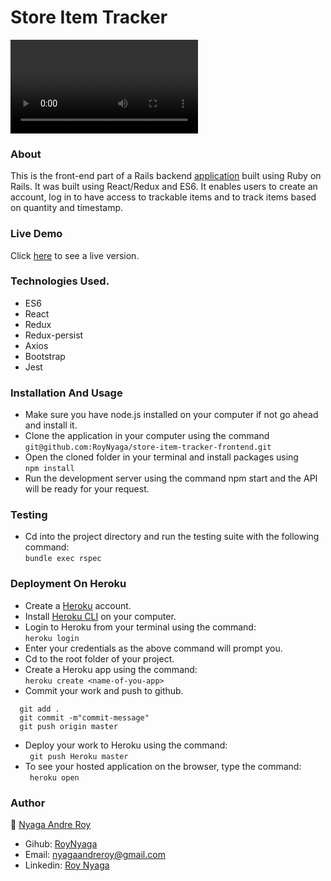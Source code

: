 # Store Item Tracker

<video controls autoplay>
  <source src="https://res.cloudinary.com/it-s-tech/video/upload/v1586198645/store-item-tracker_afbtar.mp4" type="video/mp4">
</video>

### About
This is the front-end part of a Rails backend [application](https://github.com/RoyNyaga/microverse-store-items-tracking) built using Ruby on Rails. It was built using React/Redux and ES6. It enables users to create an account, log in to have access to trackable items and to track items based on quantity and timestamp.

### Live Demo
Click [here](https://store-item-tracker-frontend.herokuapp.com/) to see a live version.

### Technologies Used.
* ES6
* React
* Redux
* Redux-persist
* Axios
* Bootstrap
* Jest

### Installation And Usage
* Make sure you have node.js installed on your computer if not go ahead and install it.
* Clone the application in your computer using the command <br>
```git@github.com:RoyNyaga/store-item-tracker-frontend.git```
* Open the cloned folder in your terminal and install packages using <br>
```npm install```
* Run the development server using the command npm start and the API will be ready for your request.

### Testing
* Cd into the project directory and run the testing suite with the following command: <br>
```bundle exec rspec```

### Deployment On Heroku
* Create a [Heroku](https://dashboard.heroku.com/) account.
* Install [Heroku CLI](https://dashboard.heroku.com/) on your computer.
* Login to Heroku from your terminal using the command: <br>
  ```heroku login```
* Enter your credentials as the above command will prompt you.
* Cd to the root folder of your project.
* Create a Heroku app using the command: <br> 
  ```heroku create <name-of-you-app> ```
* Commit your work and push to github. <br> 
```
  git add .
  git commit -m"commit-message"
  git push origin master
```
* Deploy your work to Heroku using the command: <br>
``` git push Heroku master```
* To see your hosted application on the browser, type the command: <br>
``` heroku open```

### Author
:bust_in_silhouette: [Nyaga Andre Roy](https://github.com/RoyNyaga)
* Gihub: [RoyNyaga](https://github.com/RoyNyaga)
* Email: [nyagaandreroy@gmail.com](mailto:nyagaandreroy@gmail.com)
* Linkedin: [Roy Nyaga](https://www.linkedin.com/in/roy-nyaga-andre/)
